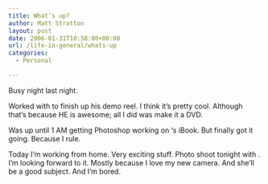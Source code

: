 ```yaml
---
title: What’s up?
author: Matt Stratton
layout: post
date: 2006-01-31T10:58:00+00:00
url: /life-in-general/whats-up
categories:
  - Personal

---
```

Busy night last night.

Worked with to finish up his demo reel. I think it&#8217;s pretty cool. Although that&#8217;s because HE is awesome; all I did was make it a DVD.

Was up until 1 AM getting Photoshop working on &#8216;s iBook. But finally got it going. Because I rule.

Today I&#8217;m working from home. Very exciting stuff. Photo shoot tonight with . I&#8217;m looking forward to it. Mostly because I love my new camera. And she&#8217;ll be a good subject. And I&#8217;m bored.